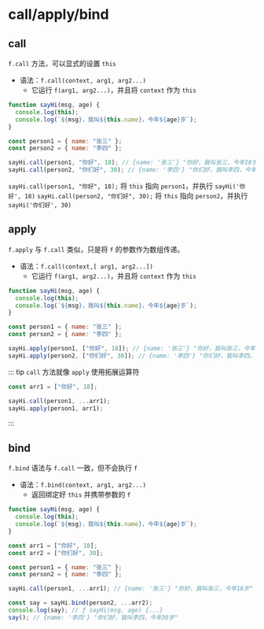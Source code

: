 # call/apply/bind

## call

`f.call` 方法，可以显式的设置 `this`

- 语法：`f.call(context, arg1, arg2...)`
  - 它运行 `f(arg1, arg2...)`，并且将 `context` 作为 `this`

```js
function sayHi(msg, age) {
  console.log(this);
  console.log(`${msg}，我叫${this.name}，今年${age}岁`);
}

const person1 = { name: "张三" };
const person2 = { name: "李四" };

sayHi.call(person1, "你好", 18); // {name: '张三'} "你好，我叫张三，今年18岁"
sayHi.call(person2, "你们好", 30); // {name: '李四'} "你们好，我叫李四，今年30岁"
```

`sayHi.call(person1, "你好", 18);` 将 `this` 指向 `person1`，并执行 `sayHi('你好', 18)`
`sayHi.call(person2, "你们好", 30);` 将 `this` 指向 `person2`，并执行 `sayHi('你们好', 30)`

## apply

`f.apply` 与 `f.call` 类似，只是将 `f` 的参数作为数组传递。

- 语法：`f.call(context,[ arg1, arg2...])`
  - 它运行 `f(arg1, arg2...)`，并且将 `context` 作为 `this`

```js
function sayHi(msg, age) {
  console.log(this);
  console.log(`${msg}，我叫${this.name}，今年${age}岁`);
}

const person1 = { name: "张三" };
const person2 = { name: "李四" };

sayHi.apply(person1, ["你好", 18]); // {name: '张三'} "你好，我叫张三，今年18岁"
sayHi.apply(person2, ["你们好", 30]); // {name: '李四'} "你们好，我叫李四，今年30岁"
```

::: tip
`call` 方法就像 `apply` 使用拓展运算符

```js
const arr1 = ["你好", 18];

sayHi.call(person1, ...arr1);
sayHi.apply(person1, arr1);
```

:::

## bind

`f.bind` 语法与 `f.call` 一致，但不会执行 `f`

- 语法：`f.bind(context, arg1, arg2...)`
  - 返回绑定好 `this` 并携带参数的 `f`

```js
function sayHi(msg, age) {
  console.log(this);
  console.log(`${msg}，我叫${this.name}，今年${age}岁`);
}

const arr1 = ["你好", 18];
const arr2 = ["你们好", 30];

const person1 = { name: "张三" };
const person2 = { name: "李四" };

sayHi.call(person1, ...arr1); // {name: '张三'} "你好，我叫张三，今年18岁"

const say = sayHi.bind(person2, ...arr2);
console.log(say); // ƒ sayHi(msg, age) {...}
say(); // {name: '李四'} "你们好，我叫李四，今年30岁"
```
